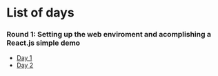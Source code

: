 # List of days
### Round 1: Setting up the web enviroment and acomplishing a React.js simple demo
* [Day 1](https://github.com/ldoc/100DaysOfCode/blob/master/days_notes/DAY_1.md) 
* [Day 2](https://github.com/ldoc/100DaysOfCode/blob/master/days_notes/DAY_2.md) 
